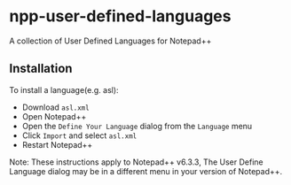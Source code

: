 npp-user-defined-languages
==========================

A collection of User Defined Languages for Notepad++

Installation
------------
To install a language(e.g. asl):

- Download <code>asl.xml</code>
- Open Notepad++
- Open the <code>Define Your Language</code> dialog from the <code>Language</code> menu
- Click <code>Import</code> and select <code>asl.xml</code>
- Restart Notepad++

Note: These instructions apply to Notepad++ v6.3.3, The User Define Language dialog may be in a different menu in your version of Notepad++.
